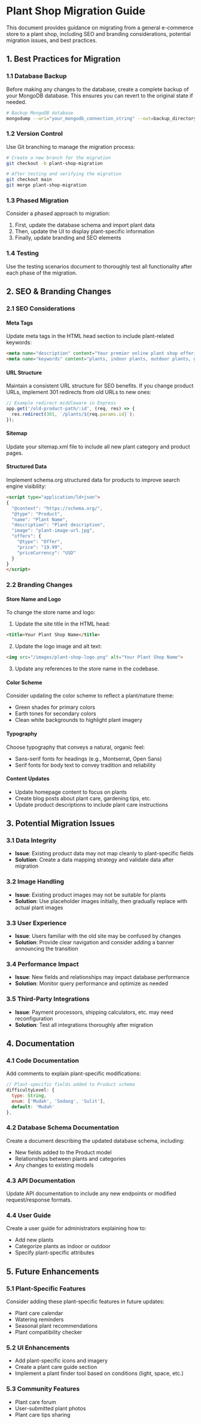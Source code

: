 # Plant Shop Migration Guide

This document provides guidance on migrating from a general e-commerce store to a plant shop, including SEO and branding considerations, potential migration issues, and best practices.

## 1. Best Practices for Migration

### 1.1 Database Backup
Before making any changes to the database, create a complete backup of your MongoDB database. This ensures you can revert to the original state if needed.

```bash
# Backup MongoDB database
mongodump --uri="your_mongodb_connection_string" --out=backup_directory
```

### 1.2 Version Control
Use Git branching to manage the migration process:

```bash
# Create a new branch for the migration
git checkout -b plant-shop-migration

# After testing and verifying the migration
git checkout main
git merge plant-shop-migration
```

### 1.3 Phased Migration
Consider a phased approach to migration:
1. First, update the database schema and import plant data
2. Then, update the UI to display plant-specific information
3. Finally, update branding and SEO elements

### 1.4 Testing
Use the testing scenarios document to thoroughly test all functionality after each phase of the migration.

## 2. SEO & Branding Changes

### 2.1 SEO Considerations

#### Meta Tags
Update meta tags in the HTML head section to include plant-related keywords:

```html
<meta name="description" content="Your premier online plant shop offering a wide variety of indoor and outdoor plants.">
<meta name="keywords" content="plants, indoor plants, outdoor plants, gardening, houseplants">
```

#### URL Structure
Maintain a consistent URL structure for SEO benefits. If you change product URLs, implement 301 redirects from old URLs to new ones:

```javascript
// Example redirect middleware in Express
app.get('/old-product-path/:id', (req, res) => {
  res.redirect(301, `/plants/${req.params.id}`);
});
```

#### Sitemap
Update your sitemap.xml file to include all new plant category and product pages.

#### Structured Data
Implement schema.org structured data for products to improve search engine visibility:

```html
<script type="application/ld+json">
{
  "@context": "https://schema.org/",
  "@type": "Product",
  "name": "Plant Name",
  "description": "Plant description",
  "image": "plant-image-url.jpg",
  "offers": {
    "@type": "Offer",
    "price": "19.99",
    "priceCurrency": "USD"
  }
}
</script>
```

### 2.2 Branding Changes

#### Store Name and Logo
To change the store name and logo:

1. Update the site title in the HTML head:
```html
<title>Your Plant Shop Name</title>
```

2. Update the logo image and alt text:
```html
<img src="/images/plant-shop-logo.png" alt="Your Plant Shop Name">
```

3. Update any references to the store name in the codebase.

#### Color Scheme
Consider updating the color scheme to reflect a plant/nature theme:
- Green shades for primary colors
- Earth tones for secondary colors
- Clean white backgrounds to highlight plant imagery

#### Typography
Choose typography that conveys a natural, organic feel:
- Sans-serif fonts for headings (e.g., Montserrat, Open Sans)
- Serif fonts for body text to convey tradition and reliability

#### Content Updates
- Update homepage content to focus on plants
- Create blog posts about plant care, gardening tips, etc.
- Update product descriptions to include plant care instructions

## 3. Potential Migration Issues

### 3.1 Data Integrity
- **Issue**: Existing product data may not map cleanly to plant-specific fields
- **Solution**: Create a data mapping strategy and validate data after migration

### 3.2 Image Handling
- **Issue**: Existing product images may not be suitable for plants
- **Solution**: Use placeholder images initially, then gradually replace with actual plant images

### 3.3 User Experience
- **Issue**: Users familiar with the old site may be confused by changes
- **Solution**: Provide clear navigation and consider adding a banner announcing the transition

### 3.4 Performance Impact
- **Issue**: New fields and relationships may impact database performance
- **Solution**: Monitor query performance and optimize as needed

### 3.5 Third-Party Integrations
- **Issue**: Payment processors, shipping calculators, etc. may need reconfiguration
- **Solution**: Test all integrations thoroughly after migration

## 4. Documentation

### 4.1 Code Documentation
Add comments to explain plant-specific modifications:

```javascript
// Plant-specific fields added to Product schema
difficultyLevel: {
  type: String,
  enum: ['Mudah', 'Sedang', 'Sulit'],
  default: 'Mudah'
},
```

### 4.2 Database Schema Documentation
Create a document describing the updated database schema, including:
- New fields added to the Product model
- Relationships between plants and categories
- Any changes to existing models

### 4.3 API Documentation
Update API documentation to include any new endpoints or modified request/response formats.

### 4.4 User Guide
Create a user guide for administrators explaining how to:
- Add new plants
- Categorize plants as indoor or outdoor
- Specify plant-specific attributes

## 5. Future Enhancements

### 5.1 Plant-Specific Features
Consider adding these plant-specific features in future updates:
- Plant care calendar
- Watering reminders
- Seasonal plant recommendations
- Plant compatibility checker

### 5.2 UI Enhancements
- Add plant-specific icons and imagery
- Create a plant care guide section
- Implement a plant finder tool based on conditions (light, space, etc.)

### 5.3 Community Features
- Plant care forum
- User-submitted plant photos
- Plant care tips sharing